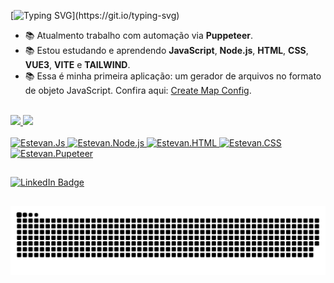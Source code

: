 [![Typing SVG](https://readme-typing-svg.herokuapp.com?font=Fira+Code&pause=900&color=C238F7&width=435&lines=Ol%C3%A1%2C+meu+nome+é+Estevan+Sena...;Bem+vindo+ao+meu+perfil!)](https://git.io/typing-svg)


- 📚 Atualmento trabalho com automação via **Puppeteer**.
- 📚 Estou estudando e aprendendo **JavaScript**, **Node.js**, **HTML**, **CSS**, **VUE3**, **VITE** e **TAILWIND**.
- 📚 Essa é minha primeira aplicação: um gerador de arquivos no formato de objeto JavaScript. Confira aqui: <a href="https://lootersix.github.io/create-map-config/" target="_blank">Create Map Config</a>.
<div><br> 
<a href="https://github.com/lootersix">
<img height="180em" src="https://github-readme-stats.vercel.app/api?username=estevansena&show_icons=true&theme=tokyonight"/>
<img height="180em" src="https://github-readme-stats.vercel.app/api/top-langs/?username=estevansena&layout=compact&theme=tokyonight"/>
</div>
  
<div style="display: inline_block"><br>
<img aligh="center" alt="Estevan.Js" height="30" width="40" src="https://cdn.jsdelivr.net/gh/devicons/devicon@latest/icons/javascript/javascript-original.svg">
<img aligh="center" alt="Estevan.Node.js" height="30" width="40" src="https://cdn.jsdelivr.net/gh/devicons/devicon@latest/icons/nodejs/nodejs-plain.svg">
<img aligh="center" alt="Estevan.HTML" height="30" width="40" src="https://cdn.jsdelivr.net/gh/devicons/devicon@latest/icons/html5/html5-original.svg">
<img aligh="center" alt="Estevan.CSS" height="30" width="40" src="https://cdn.jsdelivr.net/gh/devicons/devicon@latest/icons/css3/css3-original.svg">
<img aligh="center" alt="Estevan.Pupeteer" height="30" width="40" src="https://cdn.jsdelivr.net/gh/devicons/devicon@latest/icons/puppeteer/puppeteer-original.svg">
</div>

##

<div>
  <a href="https://www.linkedin.com/in/estevan-bruno-sena-256a5524a/" target="_blank">
    <img src="https://img.shields.io/badge/LinkedIn-0077B5?style=for-the-badge&logo=linkedin&logoColor=white" alt="LinkedIn Badge">
  </a>
</div>

##

 <picture align="center">
  <source media="(prefers-color-scheme: dark)" srcset="https://raw.githubusercontent.com/mari4souza/mari4souza/output/github-contribution-grid-snake-dark.svg">
  <source media="(prefers-color-scheme: light)" srcset="https://raw.githubusercontent.com/mari4souza/mari4souza/output/github-contribution-grid-snake-dark.svg">
  <img align="center" alt="github contribution grid snake animation" src="https://raw.githubusercontent.com/mari4souza/mari4souza/output/github-contribution-grid-snake.svg">
</picture>



          
    
          


